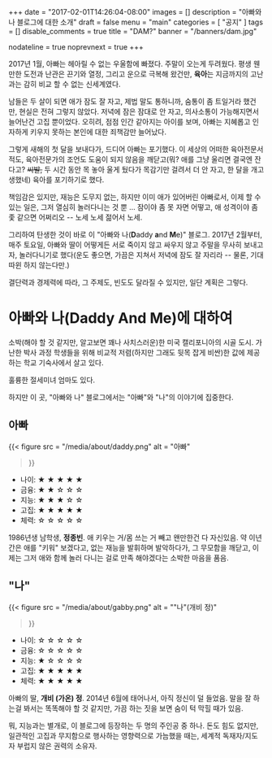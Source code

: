 +++
date = "2017-02-01T14:26:04-08:00"
images = []
description = "아빠와 나 블로그에 대한 소개"
draft = false
menu = "main"
categories = [ "공지" ]
tags = []
disable_comments = true
title = "DAM?"
banner = "/banners/dam.jpg"

nodateline = true
noprevnext = true
+++

2017년 1월, 아빠는 헤아릴 수 없는 우울함에 빠졌다.
주말이 오는게 두려웠다.
평생 웬만한 도전과 난관은 끈기와 열정, 그리고 운으로 극복해 왔건만, **육아**는
지금까지의 고난과는 감히 비교 할 수 없는 신세계였다.

남들은 두 살이 되면 애가 잠도 잘 자고, 제법 말도 통하니까, 숨통이 좀 트일거라
했건만, 현실은 전혀 그렇지 않았다.
저녁에 잠은 잠대로 안 자고, 의사소통이 가능해지면서 늘어난건 고집 뿐이었다.
오히려, 점점 인간 같아지는 아이를 보며, 아빠는 지혜롭고 인자하게 키우지 못하는
본인에 대한 죄책감만 늘어났다.

그렇게 새해의 첫 달을 보내다가, 드디어 아빠는 포기했다.
이 세상의 어떠한 육아전문서적도, 육아전문가의 조언도 도움이 되지 않음을
깨닫고(뭐? 애를 그냥 울리면 결국엔 잔다고? ~~씨발,~~ 두 시간 동안 목 놓아 울게
뒀다가 목감기만 걸려서 더 안 자고, 한 달을 개고생했네) 육아를 포기하기로 했다.

책임감은 있지만, 재능은 도무지 없는, 하지만 이미 애가 있어버린 아빠로서, 이제
할 수 있는 일은, 그저 열심히 놀러다니는 것 뿐 … 잠이야 좀 못 자면 어떻고, 애
성격이야 좀 좇 같으면 어쩌리오 -- 노세 노세 젊어서 노세.

그리하여 탄생한 것이 바로 이 "아빠와 나(**D**addy **a**nd **M**e)" 블로그.
2017년 2월부터, 매주 토요일, 아빠와 딸이 어떻게든 서로 죽이지 않고 싸우지 않고
주말을 무사히 보내고자, 놀러다니기로 했다(운도 좋으면, 가끔은 지쳐서 저녁에
잠도 잘 자리라 -- 물론, 기대 따윈 하지 않는다만.)

결단력과 경제력에 따라, 그 주제도, 빈도도 달라질 수 있지만, 일단 계획은 그렇다.

# 아빠와 나(Daddy And Me)에 대하여

소박(해야 할 것 같지만, 알고보면 꽤나 사치스러운)한 미국 캘리포니아의 시골 도시.
가난한 박사 과정 학생들을 위해 비교적 저렴(하지만 그래도 뒷목 잡게 비싼)한
값에 제공하는 학교 기숙사에서 살고 있다.

훌륭한 절세미녀 엄마도 있다.

하지만 이 곳, "아빠와 나" 블로그에서는 "아빠"와 "나"의 이야기에 집중한다.

## 아빠

{{< figure
  src = "/media/about/daddy.png"
  alt = "아빠"
>}}

- 나이: ★ ★ ★ ★ ★
- 금융: ★ ★ ☆ ☆ ☆
- 지능: ★ ★ ★ ☆ ☆
- 고집: ★ ★ ★ ★ ★
- 체력: ☆ ☆ ☆ ☆ ☆

1986년생 남학생, **정종빈**. 애 키우는 거/몸 쓰는 거 빼고 왠만한건 다 자신있음.
약 이년 간은 애를 "키워" 보겠다고, 없는 재능을 발휘하며 발악하다가,
그 무모함을 깨닫고, 이제는 그저 애와 함께 놀러 다니는 걸로 만족 해야겠다는
소박한 마음을 품음.

## "나"

{{< figure
  src = "/media/about/gabby.png"
  alt = "\"나\"(개비 정)"
>}}

- 나이: ☆ ☆ ☆ ☆ ☆
- 금융: ☆ ☆ ☆ ☆ ☆
- 지능: ★ ☆ ☆ ☆ ☆
- 고집: ★ ★ ★ ★ ★
- 체력: ★ ★ ★ ★ ★

아빠의 딸, **개비 (가온) 정**. 2014년 6월에 태어나서, 아직 정신이 덜 들었음.
말을 잘 하는걸 봐서는 똑똑해야 할 것 같지만, 가끔 하는 짓을 보면 숨이 턱 막힐
때가 있음.

뭐, 지능과는 별개로, 이 블로그에 등장하는 두 명의 주인공 중 하나. 돈도 힘도
없지만, 일관적인 고집과 무지함으로 행사하는 영향력으로 가늠했을 때는, 세계적
독재자/지도자 부럽지 않은 권력의 소유자.
